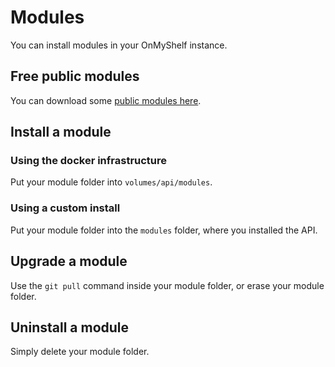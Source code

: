 # Modules

You can install modules in your OnMyShelf instance.

## Free public modules
You can download some [public modules here](https://gitlab.com/onmyshelf/modules).

## Install a module
### Using the docker infrastructure
Put your module folder into `volumes/api/modules`.

### Using a custom install
Put your module folder into the `modules` folder, where you installed the API.

## Upgrade a module
Use the `git pull` command inside your module folder, or erase your module folder.

## Uninstall a module
Simply delete your module folder.
